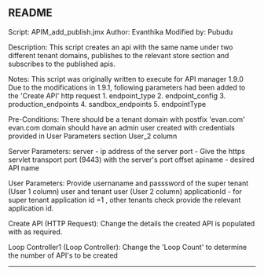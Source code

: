 README
-------------------------------------------------------------------------

Script: APIM_add_publish.jmx
Author: Evanthika
Modified by: Pubudu

Description:
This script creates an api with the same name under two different tenant domains, publishes to the relevant store section and subscribes to the published apis.

Notes:
This script was originally written to execute for API manager 1.9.0
Due to the modifications in 1.9.1, following parameters had been added to the 'Create API' http request
		1. endpoint_type
		2. endpoint_config
		3. production_endpoints
		4. sandbox_endpoints
		5. endpointType

Pre-Conditions:
	There should be a tenant domain with postfix 'evan.com'
	evan.com domain should have an admin user created with credentials provided in User Parameters section User_2 column

Server Parameters:
	server - ip address of the server
	port - Give the https servlet transport port (9443) with the server's port offset 
	apiname - desired API name

User Parameters:
	Provide usernaname and passsword of the super tenant (User 1 column) user and tenant user (User 2 column)
	applicationId - for super tenant application id =1 , other tenants check provide the relevant application id.

Create API (HTTP Request):
	Change the details the created API is populated with as required.

Loop Controller1 (Loop Controller):
	Change the 'Loop Count' to determine the number of API's to be created
	

-------------------------------------------------------------------------
